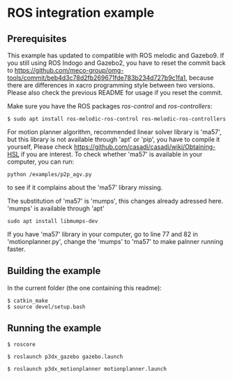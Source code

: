 # ROS integration example
## Prerequisites
This example has updated to compatible with ROS melodic and Gazebo9. If you still using ROS Indogo and Gazebo2, you have to reset the commit back to https://github.com/meco-group/omg-tools/commit/beb4d3c78d2fb269671fde783b234d727b9c1fa1, because there are differences in xacro programming style between two versions. Please also check the previous README for usage if you reset the commit.


Make sure you have the ROS packages *ros-control* and *ros-controllers*:
```
$ sudo apt install ros-melodic-ros-control ros-melodic-ros-controllers
```
For motion planner algorithm, recommended linear solver library is 'ma57', but this library is not available through 'apt' or 'pip', you have to compile it yourself, Please check https://github.com/casadi/casadi/wiki/Obtaining-HSL if you are interest. To check whether 'ma57' is available in your computer, you can run:
```
python /examples/p2p_agv.py
```
to see if it complains about the 'ma57' library missing.


The substitution of 'ma57' is 'mumps', this changes already adressed here. 'mumps' is available through 'apt'
```
sudo apt install libmumps-dev
```
If you have 'ma57' library in your computer, go to line 77 and 82 in 'motionplanner.py', change the 'mumps' to 'ma57' to make palnner running faster.

## Building the example
In the current folder (the one containing this readme):

```
$ catkin_make
$ source devel/setup.bash
```

## Running the example

```
$ roscore 
```
```
$ roslaunch p3dx_gazebo gazebo.launch 
```
```
$ roslaunch p3dx_motionplanner motionplanner.launch
```
